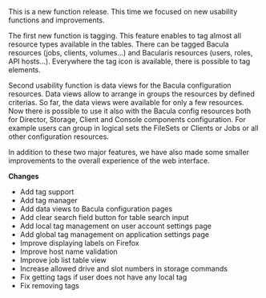 
This is a new function release. This time we focused on new usability functions and improvements.

The first new function is tagging. This feature enables to tag almost all resource types available
in the tables. There can be tagged Bacula resources (jobs, clients, volumes...) and Bacularis
resources (users, roles, API hosts...). Everywhere the tag icon is available, there is possible to
tag elements.

Second usability function is data views for the Bacula configuration resources. Data views allow to
arrange in groups the resources by defined criterias. So far, the data views were available for only
a few resources. Now there is possible to use it also with the Bacula config resources both for
Director, Storage, Client and Console components configuration. For example users can group in
logical sets the FileSets or Clients or Jobs or all other configuration resources.

In addition to these two major features, we have also made some smaller improvements to the overall
experience of the web interface.

**Changes**

 * Add tag support
 * Add tag manager
 * Add data views to Bacula configuration pages
 * Add clear search field button for table search input
 * Add local tag management on user account settings page
 * Add global tag management on application settings page
 * Improve displaying labels on Firefox
 * Improve host name validation
 * Improve job list table view
 * Increase allowed drive and slot numbers in storage commands
 * Fix getting tags if user does not have any local tag
 * Fix removing tags

